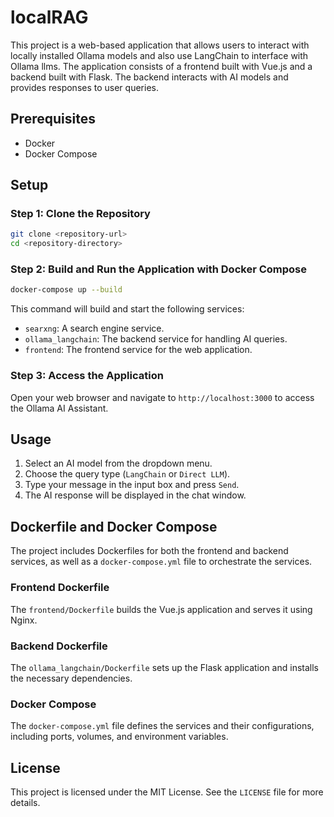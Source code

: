 # localRAG

This project is a web-based application that allows users to interact with locally installed Ollama models and also use LangChain to interface with Ollama llms. The application consists of a frontend built with Vue.js and a backend built with Flask. The backend interacts with AI models and provides responses to user queries.

## Prerequisites

- Docker
- Docker Compose

## Setup

### Step 1: Clone the Repository

```sh
git clone <repository-url>
cd <repository-directory>
```

### Step 2: Build and Run the Application with Docker Compose

```sh
docker-compose up --build
```

This command will build and start the following services:
- `searxng`: A search engine service.
- `ollama_langchain`: The backend service for handling AI queries.
- `frontend`: The frontend service for the web application.

### Step 3: Access the Application

Open your web browser and navigate to `http://localhost:3000` to access the Ollama AI Assistant.

## Usage

1. Select an AI model from the dropdown menu.
2. Choose the query type (`LangChain` or `Direct LLM`).
3. Type your message in the input box and press `Send`.
4. The AI response will be displayed in the chat window.

## Dockerfile and Docker Compose

The project includes Dockerfiles for both the frontend and backend services, as well as a `docker-compose.yml` file to orchestrate the services.

### Frontend Dockerfile

The `frontend/Dockerfile` builds the Vue.js application and serves it using Nginx.

### Backend Dockerfile

The `ollama_langchain/Dockerfile` sets up the Flask application and installs the necessary dependencies.

### Docker Compose

The `docker-compose.yml` file defines the services and their configurations, including ports, volumes, and environment variables.

## License

This project is licensed under the MIT License. See the `LICENSE` file for more details.